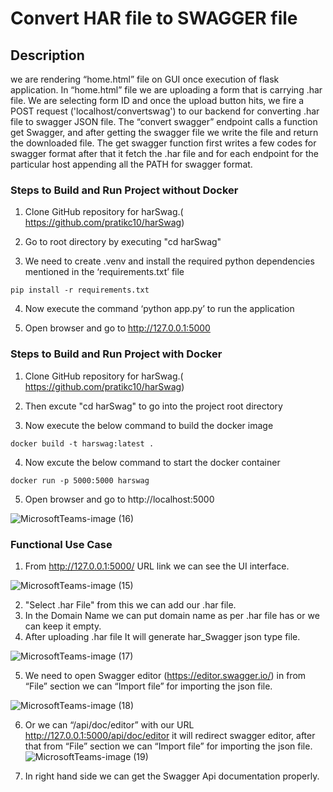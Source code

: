 # Convert HAR file to SWAGGER file

## Description
we are rendering “home.html” file on GUI once execution of flask application. In “home.html” file we are uploading a form that is carrying .har file. We are selecting form ID and once the upload button hits, we fire a POST request ('localhost/convertswag') to our backend for converting .har file to swagger JSON file. 
The “convert swagger” endpoint calls a function get Swagger, and after getting the swagger file we write the file and return the downloaded file.
The get swagger function first writes a few codes for swagger format after that it fetch the .har file and for each endpoint for the particular host appending all the PATH for swagger format.


### Steps to Build  and Run Project without Docker
1. Clone GitHub repository  for harSwag.( https://github.com/pratikc10/harSwag)

2. Go to root directory by executing "cd harSwag"

3. We need to create .venv and install the required python dependencies mentioned in the ‘requirements.txt’ file
```
pip install -r requirements.txt
```

4. Now execute the command ‘python app.py’ to run the application

5. Open browser and go to http://127.0.0.1:5000

### Steps to Build  and Run Project with Docker
1. Clone GitHub repository for harSwag.( https://github.com/pratikc10/harSwag)

2. Then excute "cd harSwag" to go into the project root directory

3. Now execute the below command to build the docker image
```
docker build -t harswag:latest .
```
4. Now excute the below command to start the docker container
```
docker run -p 5000:5000 harswag
```
5. Open browser and go to http://localhost:5000

![MicrosoftTeams-image (16)](https://github.com/Debadri-007/harSwag/assets/70701923/67ff3687-f386-4da3-8a0b-ad58db04b328)


### Functional Use Case
1. From http://127.0.0.1:5000/ URL link we can see the UI interface.

![MicrosoftTeams-image (15)](https://github.com/Debadri-007/harSwag/assets/70701923/b0bd3884-8336-40f9-b86c-2d0f09b5b9c3)

2. "Select .har File" from this we can add our .har file.
3. In the Domain Name we can put domain name as per .har file has or we can keep it empty.
4. After uploading  .har file It will generate har_Swagger json type file.

![MicrosoftTeams-image (17)](https://github.com/Debadri-007/harSwag/assets/70701923/5b8bf117-002d-4575-83d7-4c0c73d578f3)

5. We need to open Swagger editor (https://editor.swagger.io/) in from “File” section we can “Import file”
for importing the json file.

![MicrosoftTeams-image (18)](https://github.com/Debadri-007/harSwag/assets/70701923/6e33dc13-b795-40b7-9c13-9f4593b5d884)

6. Or we can “/api/doc/editor” with our URL http://127.0.0.1:5000/api/doc/editor it will redirect swagger editor, after that from “File” section we can “Import file” for importing the json file.
![MicrosoftTeams-image (19)](https://github.com/Debadri-007/harSwag/assets/70701923/dd383ffa-150e-4ab7-ad11-447dfe9df50e)

7. In right hand side we can get the Swagger Api documentation properly.